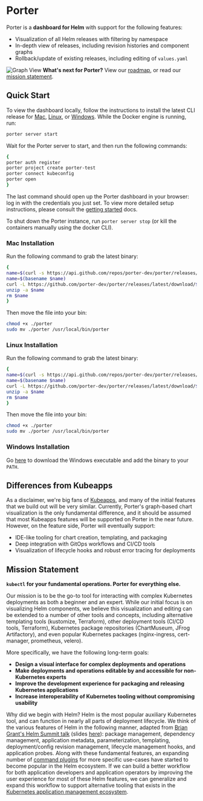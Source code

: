 # Porter
Porter is a **dashboard for Helm** with support for the following features:
- Visualization of all Helm releases with filtering by namespace
- In-depth view of releases, including revision histories and component graphs
- Rollback/update of existing releases, including editing of `values.yaml`

![Graph View](https://user-images.githubusercontent.com/22849518/101073320-43322800-356d-11eb-9b69-a68bd951992e.png)
**What's next for Porter?** View our [roadmap](https://github.com/porter-dev/porter/projects/1), or read our [mission statement](#mission-statement). 

## Quick Start

To view the dashboard locally, follow the instructions to install the latest CLI release for [Mac](#mac-installation), [Linux](#linux-installation), or [Windows](#windows-installation). While the Docker engine is running, run:

```sh
porter server start
```

Wait for the Porter server to start, and then run the following commands:

```sh
{
porter auth register
porter project create porter-test
porter connect kubeconfig
porter open
}
```

The last command should open up the Porter dashboard in your browser: log in with the credentials you just set. To view more detailed setup instructions, please consult the [getting started](docs/GETTING_STARTED.md) docs.

To shut down the Porter instance, run `porter server stop` (or kill the containers manually using the docker CLI). 

### Mac Installation

Run the following command to grab the latest binary:

```sh
{
name=$(curl -s https://api.github.com/repos/porter-dev/porter/releases/latest | grep "browser_download_url.*porter_.*_Darwin_x86_64\.zip" | cut -d ":" -f 2,3 | tr -d \")
name=$(basename $name)
curl -L https://github.com/porter-dev/porter/releases/latest/download/$name --output $name
unzip -a $name
rm $name
}
```

Then move the file into your bin:

```sh
chmod +x ./porter
sudo mv ./porter /usr/local/bin/porter
```

### Linux Installation

Run the following command to grab the latest binary:

```sh
{
name=$(curl -s https://api.github.com/repos/porter-dev/porter/releases/latest | grep "browser_download_url.*porter_.*_Linux_x86_64\.zip" | cut -d ":" -f 2,3 | tr -d \")
name=$(basename $name)
curl -L https://github.com/porter-dev/porter/releases/latest/download/$name --output $name
unzip -a $name
rm $name
}
```

Then move the file into your bin:

```sh
chmod +x ./porter
sudo mv ./porter /usr/local/bin/porter
```

### Windows Installation

Go [here](https://github.com/porter-dev/porter/releases/latest/download/porter_0.1.0-beta.1_Windows_x86_64.zip
) to download the Windows executable and add the binary to your `PATH`. 

## Differences from Kubeapps

As a disclaimer, we're big fans of [Kubeapps](https://github.com/kubeapps/kubeapps), and many of the initial features that we build out will be very similar. Currently, Porter's graph-based chart visualization is the only fundamental difference, and it should be assumed that most Kubeapps features will be supported on Porter in the near future. However, on the feature side, Porter will eventually support:
- IDE-like tooling for chart creation, templating, and packaging
- Deep integration with GitOps workflows and CI/CD tools
- Visualization of lifecycle hooks and robust error tracing for deployments

## Mission Statement

**`kubectl` for your fundamental operations. Porter for everything else.**

Our mission is to be the go-to tool for interacting with complex Kubernetes deployments as both a beginner and an expert. While our initial focus is on visualizing Helm components, we believe this visualization and editing can be extended to a number of other tools and concepts, including alternative templating tools (kustomize, Terraform), other deployment tools (CI/CD tools, Terraform), Kubernetes package repositories (ChartMuseum, JFrog Artifactory), and even popular Kubernetes packages (nginx-ingress, cert-manager, prometheus, velero). 

More specifically, we have the following long-term goals:
- **Design a visual interface for complex deployments and operations**
- **Make deployments and operations editable by and accessible for non-Kubernetes experts**
- **Improve the development experience for packaging and releasing Kubernetes applications**
- **Increase interoperability of Kubernetes tooling without compromising usability**

Why did we begin with Helm? Helm is the most popular auxiliary Kubernetes tool, and can function in nearly all parts of deployment lifecycle. We think of the various features of Helm in the following manner, adapted from [Brian Grant's Helm Summit talk](https://www.youtube.com/watch?v=F-TlC8nIz8s) (slides [here](https://docs.google.com/presentation/d/10dp4hKciccincnH6pAFf7t31s82iNvtt_mwhlUbeCDw/edit#slide=id.g32690131a8_0_5)): package management, dependency management, application metadata, parameterization, templating, deployment/config revision management, lifecycle management hooks, and application probes. Along with these fundamental features, an expanding number of [command plugins](https://helm.sh/docs/community/related/#helm-plugins) for more specific use-cases have started to become popular in the Helm ecosystem. If we can build a better workflow for both application developers and application operators by improving the user experience for most of these Helm features, we can generalize and expand this workflow to support alternative tooling that exists in the [Kubernetes application management ecosystem](https://docs.google.com/spreadsheets/d/1FCgqz1Ci7_VCz_wdh8vBitZ3giBtac_H8SBw4uxnrsE/edit#gid=0). 
